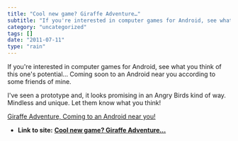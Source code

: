 ```yaml
---
title: "Cool new game? Giraffe Adventure…"
subtitle: "If you're interested in computer games for Android, see what you think of this"
category: "uncategorized"
tags: []
date: "2011-07-11"
type: "rain"
---
```

If you're interested in computer games for Android, see what you think of this
one's potential… Coming soon to an Android near you according to some friends
of mine.

I've seen a prototype and, it looks promising in an Angry Birds kind of way.
Mindless and unique. Let them know what you think!

[Giraffe Adventure, Coming to an Android near
you!](<http://unbouncepages.com/giraffe-adventure/>)


* **Link to site:** **[Cool new game? Giraffe Adventure…](None)**